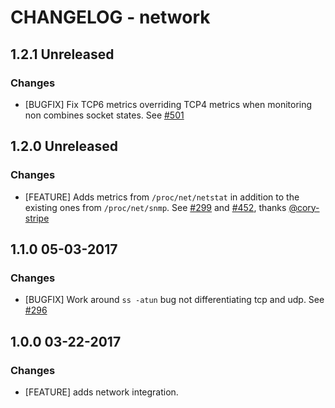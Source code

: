# CHANGELOG - network

## 1.2.1 Unreleased

### Changes

* [BUGFIX] Fix TCP6 metrics overriding TCP4 metrics when monitoring non combines socket states. See [#501][]

## 1.2.0 Unreleased

### Changes

* [FEATURE] Adds metrics from `/proc/net/netstat` in addition to the existing ones from `/proc/net/snmp`. See [#299][] and [#452][], thanks [@cory-stripe][]

## 1.1.0 05-03-2017

### Changes

* [BUGFIX] Work around `ss -atun` bug not differentiating tcp and udp. See [#296][]

## 1.0.0 03-22-2017

### Changes

* [FEATURE] adds network integration.

<!--- The following link definition list is generated by PimpMyChangelog --->
[#296]: https://github.com/DataDog/integrations-core/issues/296
[#299]: https://github.com/DataDog/integrations-core/issues/299
[#452]: https://github.com/DataDog/integrations-core/issues/452
[#501]: https://github.com/DataDog/integrations-core/issues/501
[@cory-stripe]: https://github.com/cory-stripe